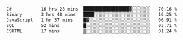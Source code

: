 <!--START_SECTION:waka-->

```txt
C#           16 hrs 28 mins  █████████████████▓░░░░░░░   70.16 %
Binary       3 hrs 48 mins   ████░░░░░░░░░░░░░░░░░░░░░   16.25 %
JavaScript   1 hr 37 mins    █▓░░░░░░░░░░░░░░░░░░░░░░░   06.91 %
SQL          52 mins         █░░░░░░░░░░░░░░░░░░░░░░░░   03.71 %
CSHTML       17 mins         ▒░░░░░░░░░░░░░░░░░░░░░░░░   01.24 %
```

<!--END_SECTION:waka-->
